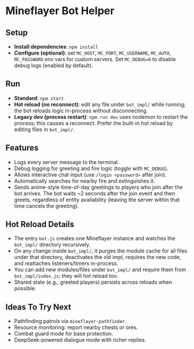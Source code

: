 # Mineflayer Bot Helper

## Setup
- **Install dependencies**: `npm install`
- **Configure (optional)**: set `MC_HOST`, `MC_PORT`, `MC_USERNAME`, `MC_AUTH`, `MC_PASSWORD` env vars for custom servers. Set `MC_DEBUG=0` to disable debug logs (enabled by default).

## Run
- **Standard**: `npm start`
- **Hot reload (no reconnect)**: edit any file under `bot_impl/` while running; the bot reloads logic in-process without disconnecting.
- **Legacy dev (process restart)**: `npm run dev` uses nodemon to restart the process; this causes a reconnect. Prefer the built-in hot reload by editing files in `bot_impl/`.

## Features
- Logs every server message to the terminal.
 - Debug logging for greeting and fire logic (toggle with `MC_DEBUG`).
- Allows interactive chat input (use `/login <password>` after join).
- Automatically searches for nearby fire and extinguishes it.
- Sends anime-style time-of-day greetings to players who join after the bot arrives. The bot waits ~2 seconds after the join event and then greets, regardless of entity availability (leaving the server within that time cancels the greeting).

## Hot Reload Details
- The entry `bot.js` creates one Mineflayer instance and watches the `bot_impl/` directory recursively.
- On any change inside `bot_impl/`, it purges the module cache for all files under that directory, deactivates the old impl, requires the new code, and reattaches listeners/timers in-process.
- You can add new modules/files under `bot_impl/` and require them from `bot_impl/index.js`; they will hot reload too.
- Shared state (e.g., greeted players) persists across reloads when possible.

## Ideas To Try Next
- Pathfinding patrols via `mineflayer-pathfinder`.
- Resource monitoring: report nearby chests or ores.
- Combat guard mode for base protection.
- DeepSeek-powered dialogue mode with richer replies.
